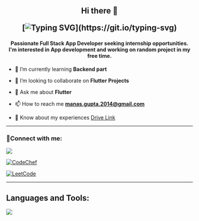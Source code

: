 <h2 align="center">Hi there 👋

[![Typing SVG](https://readme-typing-svg.demolab.com?font=Fira+Code&pause=1000&color=20C20E&multiline=true&width=540&lines=Hello+this+is+MG%2C+Welcome+to+my+Github+page.)](https://git.io/typing-svg)
</h2>

<h4 align="center">Passionate Full Stack App Developer seeking internship opportunities. I'm interested in App development and working on random project in my free time.</h4>



- 🌱 I’m currently learning **Backend part**

- 👯 I’m looking to collaborate on **Flutter Projects**

- 💬 Ask me about **Flutter**

- 📫 How to reach me **manas.gupta.2014@gmail.com**

- 📄 Know about my experiences [Drive Link](https://drive.google.com/file/d/1mjZBsR43xPH24baRGGsOK0RUjQuD_iY3/view?usp=share_link)

---

<h3 align="left">🔗Connect with me:</h3>

<p align="left"> 
  <a href="https://linkedin.com/in/manus-gupta">
  <img src="https://skillicons.dev/icons?i=linkedin&perline=10">
  </a>
  
  <a href="https://www.codechef.com/users/manasji">![CodeChef](https://img.shields.io/badge/CodeChef-%23964B00.svg?style=for-the-badge&logo=CodeChef&logoColor=white)
  </a>
  <br>
<!--   [![Badge](https://cp-logo.vercel.app/leetcode/manas_ji)](https://www.leetcode.com/manas_ji) -->
  <a href="https://www.leetcode.com/manas_ji">![LeetCode](https://img.shields.io/badge/LeetCode-000000?style=for-the-badge&logo=LeetCode&logoColor=#d16c06)</a>
</p>


---



<!-- https://www.codechef.com/users/manasji -->


<!-- ###Languages and Tools:  -->
<h2 align="left">Languages and Tools:</h2>
<p align="left"> 
  <img src="https://skillicons.dev/icons?i=androidstudio,bootstrap,css,dart,discord,express,firebase,flutter,git,github,html,java,js,mongodb,nodejs,ps,py,vscode&perline=9">
</p>
<!-- 
<p align="left"> <img src="https://komarev.com/ghpvc/?username=manus-mg&label=Profile%20views&color=0e75b6&style=flat" alt="manus-mg" /> </p> -->
